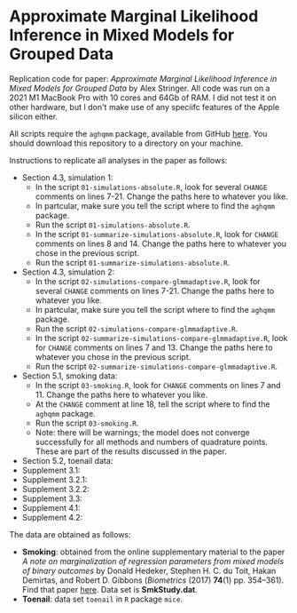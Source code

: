 # Approximate Marginal Likelihood Inference in Mixed Models for Grouped Data
Replication code for paper: *Approximate Marginal Likelihood Inference in Mixed Models for Grouped Data* by Alex Stringer.
All code was run on a 2021 M1 MacBook Pro with 10 cores and 64Gb of RAM. I did not test it on other hardware,
but I don't make use of any speciifc features of the Apple silicon either.

All scripts require the `aghqmm` package, available from GitHub [here](https://github.com/awstringer1/aghqmm).
You should download this repository to a directory on your machine.

Instructions to replicate all analyses in the paper as follows:

- Section 4.3, simulation 1:
  - In the script `01-simulations-absolute.R`, look for several `CHANGE` comments on lines 7-21. Change the paths here to whatever you like.
  - In partcular, make sure you tell the script where to find the `aghqmm` package.
  - Run the script `01-simulations-absolute.R`.
  - In the script `01-summarize-simulations-absolute.R`, look for `CHANGE` comments on lines 8 and 14. Change the paths here to whatever you chose in the previous script.
  - Run the script `01-summarize-simulations-absolute.R`.
- Section 4.3, simulation 2:
  - In the script `02-simulations-compare-glmmadaptive.R`, look for several `CHANGE` comments on lines 7-21. Change the paths here to whatever you like.
  - In partcular, make sure you tell the script where to find the `aghqmm` package.
  - Run the script `02-simulations-compare-glmmadaptive.R`.
  - In the script `02-summarize-simulations-compare-glmmadaptive.R`, look for `CHANGE` comments on lines 7 and 13. Change the paths here to whatever you chose in the previous script.
  - Run the script `02-summarize-simulations-compare-glmmadaptive.R`.
- Section 5.1, smoking data:
  - In the script `03-smoking.R`, look for `CHANGE` comments on lines 7 and 11. Change the paths here to whatever you like.
  - At the `CHANGE` comment at line 18, tell the script where to find the `aghqmm` package.
  - Run the script `03-smoking.R`.
  - Note: there will be warnings; the model does not converge successfully for all methods and numbers of quadrature points. These are part of the results discussed in the paper.
- Section 5.2, toenail data:
- Supplement 3.1:
- Supplement 3.2.1:
- Supplement 3.2.2:
- Supplement 3.3:
- Supplement 4.1:
- Supplement 4.2:

The data are obtained as follows:

- **Smoking**: obtained from the online supplementary material to the paper *A note on marginalization of regression parameters from mixed models of binary outcomes* by Donald Hedeker, Stephen H. C. du Toit, Hakan Demirtas, and Robert D. Gibbons (*Biometrics* (2017) **74**(1) pp. 354–361). Find that paper [here](https://onlinelibrary.wiley.com/doi/10.1111/biom.12707). Data set is **SmkStudy.dat**.
- **Toenail**: data set `toenail` in `R` package `mice`.
